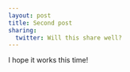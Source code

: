 ```yaml
---
layout: post
title: Second post
sharing:
  twitter: Will this share well?
---
```


I hope it works this time!
